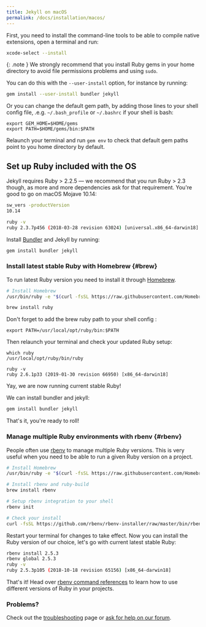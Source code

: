 ```yaml
---
title: Jekyll on macOS
permalink: /docs/installation/macos/
---
```


First, you need to install the command-line tools to be able to compile native extensions, open a terminal and run:

```sh
xcode-select --install
```

{: .note }
We strongly recommend that you install Ruby gems in your home directory to avoid file permissions problems and using `sudo`.

You can do this with the `--user-install` option, for instance by running:

```sh
gem install --user-install bundler jekyll
```

Or you can change the default gem path, by adding those lines to your shell config file, .e.g. `~/.bash_profile` or `~/.bashrc` if your shell is bash:

```
export GEM_HOME=$HOME/gems
export PATH=$HOME/gems/bin:$PATH
```

Relaunch your terminal and run `gem env` to check that default gem paths point to you home directory by default.

## Set up Ruby included with the OS

Jekyll requires Ruby > 2.2.5 — we recommend that you run Ruby > 2.3 though, as more and more dependencies ask for that requirement. You're good to go on macOS Mojave 10.14:

```sh
sw_vers -productVersion
10.14

ruby -v
ruby 2.3.7p456 (2018-03-28 revision 63024) [universal.x86_64-darwin18]
```

Install [Bundler](/docs/ruby-101/#bundler) and Jekyll by running:

```sh
gem install bundler jekyll
```

### Install latest stable Ruby with Homebrew {#brew}

To run latest Ruby version you need to install it through [Homebrew](https://brew.sh).

```sh
# Install Homebrew
/usr/bin/ruby -e "$(curl -fsSL https://raw.githubusercontent.com/Homebrew/install/master/install)"

brew install ruby
```

Don't forget to add the brew ruby path to your shell config :

```
export PATH=/usr/local/opt/ruby/bin:$PATH
```

Then relaunch your terminal and check your updated Ruby setup:

```
which ruby
/usr/local/opt/ruby/bin/ruby

ruby -v
ruby 2.6.1p33 (2019-01-30 revision 66950) [x86_64-darwin18]
```

Yay, we are now running current stable Ruby!

We can install bundler and jekyll:

```sh
gem install bundler jekyll
```

That's it, you're ready to roll!

### Manage multiple Ruby environments with rbenv {#rbenv}

People often use [rbenv](https://github.com/rbenv/rbenv) to manage multiple
Ruby versions. This is very useful when you need to be able to run a given Ruby version on a project.

```sh
# Install Homebrew
/usr/bin/ruby -e "$(curl -fsSL https://raw.githubusercontent.com/Homebrew/install/master/install)"

# Install rbenv and ruby-build
brew install rbenv

# Setup rbenv integration to your shell
rbenv init

# Check your install
curl -fsSL https://github.com/rbenv/rbenv-installer/raw/master/bin/rbenv-doctor | bash
```

Restart your terminal for changes to take effect.
Now you can install the Ruby version of our choice, let's go with current latest stable Ruby:

```sh
rbenv install 2.5.3
rbenv global 2.5.3
ruby -v
ruby 2.5.3p105 (2018-10-18 revision 65156) [x86_64-darwin18]
```

That's it! Head over [rbenv command references](https://github.com/rbenv/rbenv#command-reference) to learn how to use different versions of Ruby in your projects.

### Problems?

Check out the [troubleshooting](/docs/troubleshooting/) page or [ask for help on our forum](https://talk.jekyllrb.com).
